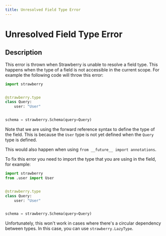 ```yaml
---
title: Unresolved Field Type Error
---
```


# Unresolved Field Type Error

## Description

This error is thrown when Strawberry is unable to resolve a field type. This
happens when the type of a field is not accessible in the current scope. For
example the following code will throw this error:

```python
import strawberry


@strawberry.type
class Query:
    user: "User"


schema = strawberry.Schema(query=Query)
```

<Note>

Note that we are using the forward reference syntax to define the type of the
field. This is because the `User` type is not yet defined when the `Query` type
is defined.

This would also happen when using `from __future__ import annotations`.

</Note>

To fix this error you need to import the type that you are using in the field,
for example:

```python
import strawberry
from .user import User


@strawberry.type
class Query:
    user: "User"


schema = strawberry.Schema(query=Query)
```

Unfortunately, this won't work in cases where there's a circular dependency
between types. In this case, you can use `strawberry.LazyType`.

<!-- TODO: document lazy type -->
